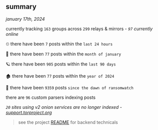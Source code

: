 
## summary
_january 17th, 2024_

currently tracking `163` groups across `299` relays & mirrors - _`97` currently online_

⏲ there have been `7` posts within the `last 24 hours`

🦈 there have been `77` posts within the `month of january`

🪐 there have been `905` posts within the `last 90 days`

🏚 there have been `77` posts within the `year of 2024`

🦕 there have been `9359` posts `since the dawn of ransomwatch`

there are `96` custom parsers indexing posts

_`20` sites using v2 onion services are no longer indexed - [support.torproject.org](https://support.torproject.org/onionservices/v2-deprecation/)_

> see the project [README](https://github.com/joshhighet/ransomwatch#ransomwatch--) for backend technicals
